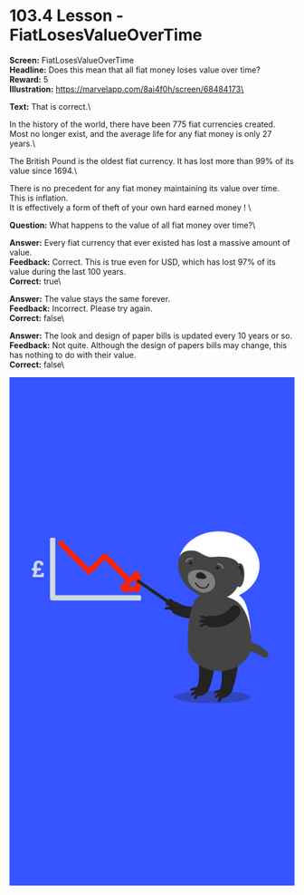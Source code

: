 # 103.4 Lesson - FiatLosesValueOverTime

**Screen:** FiatLosesValueOverTime\
**Headline:** Does this mean that all fiat money loses value over time?\
**Reward:** 5\
**Illustration:** https://marvelapp.com/8ai4f0h/screen/68484173\

**Text:** That is correct.\


In the history of the world, there have been 775 fiat currencies created. Most no longer exist, and the average life for any fiat money is only 27 years.\


The British Pound is the oldest fiat currency. It has lost more than 99% of its value since 1694.\


There is no precedent for any fiat money maintaining its value over time. This is inflation.\
It is effectively a form of theft of your own hard earned money !
\

**Question:** What happens to the value of all fiat money over time?\

**Answer:** Every fiat currency that ever existed has lost a massive amount of value.\
**Feedback:** Correct. This is true even for USD, which has lost 97% of its value during the last 100 years.\
**Correct:** true\

**Answer:** The value stays the same forever.\
**Feedback:** Incorrect. Please try again.\
**Correct:** false\

**Answer:** The look and design of paper bills is updated every 10 years or so.\
**Feedback:** Not quite. Although the design of papers bills may change, this has nothing to do with their value.\
**Correct:** false\


![](<../.gitbook/assets/image (7).png>)

